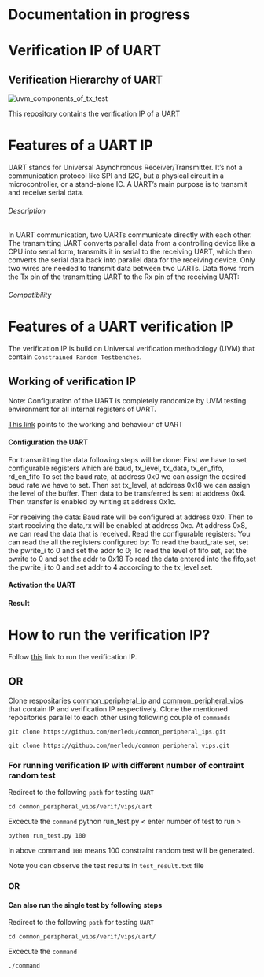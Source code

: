 
# Documentation in progress

# Verification IP of UART

## Verification Hierarchy of UART
![uvm_components_of_tx_test](https://user-images.githubusercontent.com/42897240/150805003-e5d2cca9-1e23-4c0e-ba3f-f01f544bb75a.png)

This repository contains the verification IP of a UART



# Features of a UART IP

UART stands for Universal Asynchronous Receiver/Transmitter. It’s not a communication protocol like SPI and I2C, but a physical circuit in a microcontroller, or a stand-alone IC. A UART’s main purpose is to transmit and receive serial data.

###### Description

In UART communication, two UARTs communicate directly with each other. The transmitting UART converts parallel data from a controlling device like a CPU into serial form, transmits it in serial to the receiving UART, which then converts the serial data back into parallel data for the receiving device. Only two wires are needed to transmit data between two UARTs. Data flows from the Tx pin of the transmitting UART to the Rx pin of the receiving UART:

###### Compatibility


# Features of a UART verification IP

The verification IP is build on Universal verification methodology (UVM) that contain `Constrained Random Testbenches`.

## Working of verification IP

Note: Configuration of the UART is completely randomize by UVM testing environment for all internal registers of UART.

[This link](https://www.circuitbasics.com/basics-uart-communication/#:~:text=UART%20stands%20for%20Universal%20Asynchronous,transmit%20and%20receive%20serial%20data) points to the working and behaviour of UART

#### Configuration the UART

For transmitting the data following steps will be done:
First we have to set configurable registers which are baud, tx_level, tx_data, tx_en_fifo, rd_en_fifo
To set the baud rate, at address 0x0 we can assign the desired baud rate we have to set.
Then set tx_level, at address 0x18 we can assign the level of the buffer.
Then data to be transferred is sent at address 0x4.
Then transfer is enabled by writing at address 0x1c.

For receiving the data:
Baud rate will be configured at address 0x0.
Then to start receiving the data,rx will be enabled at address 0xc.
At address 0x8, we can read the data that is received.
Read the configurable registers:
You can read the all the registers configured by:
To read the baud_rate set, set the pwrite_i to 0 and set the addr to 0;
To read the level of fifo set, set the pwrite to 0 and set the addr to 0x18
To read the data entered into the fifo,set the pwrite_i to 0 and set addr to 4 according to the tx_level set.

#### Activation the UART

#### Result



# How to run the verification IP?

Follow [this](https://github.com/merledu/common_peripheral_vips) link to run the verification IP.

## OR

Clone respositaries [common_peripheral_ip](https://github.com/merledu/common_peripheral_ips) and [common_peripheral_vips](https://github.com/merledu/common_peripheral_vips) that contain IP and verification IP respectively. Clone the mentioned repositories parallel to each other using following couple of `commands`

```
git clone https://github.com/merledu/common_peripheral_ips.git
```
```
git clone https://github.com/merledu/common_peripheral_vips.git
```

### For running verification IP with different number of contraint random test
Redirect to the following `path` for testing `UART`
```
cd common_peripheral_vips/verif/vips/uart
```

Excecute the `command` python run_test.py < enter number of test to run >

```
python run_test.py 100
```

In above command `100` means 100 constraint random test will be generated.

Note you can observe the test results in `test_result.txt` file

### OR

#### Can also run the single test by following steps

Redirect to the following `path` for testing `UART`
```
cd common_peripheral_vips/verif/vips/uart/
```
Excecute the `command`
```
./command
```
